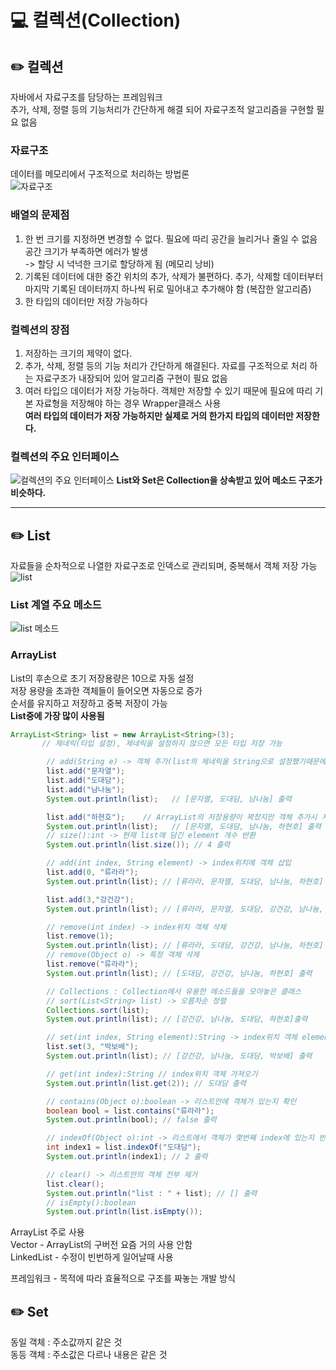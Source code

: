 # 💻 컬렉션(Collection)

## ✏️ 컬렉션

자바에서 자료구조를 담당하는 프레임워크  
추가, 삭제, 정렬 등의 기능처리가 간단하게 해결 되어 자료구조적 알고리즘을 구현할 필요 없음

### 자료구조

데이터를 메모리에서 구조적으로 처리하는 방법론  
 ![자료구조](https://user-images.githubusercontent.com/105089699/183848277-9259a55d-a708-49e7-8429-bb9714f4da4f.png)

### 배열의 문제점

1. 한 번 크기를 지정하면 변경할 수 없다.
   필요에 따리 공간을 늘리거나 줄일 수 없음  
   공간 크기가 부족하면 에러가 발생  
   -> 할당 시 넉넉한 크기로 할당하게 됨 (메모리 낭비)
2. 기록된 데이터에 대한 중간 위치의 추가, 삭제가 불편하다.
   추가, 삭제할 데이터부터 마지막 기록된 데이터까지 하나씩 뒤로 밀어내고 추가해야 함 (복잡한 알고리즘)
3. 한 타입의 데이터만 저장 가능하다

### 컬렉션의 장점

1. 저장하는 크기의 제약이 없다.
2. 추가, 삭제, 정렬 등의 기능 처리가 간단하게 해결된다.
   자료를 구조적으로 처리 하는 자료구조가 내장되어 있어 알고리즘 구현이 필요 없음
3. 여러 타입으 데이터가 저장 가능하다.
   객체만 저장할 수 있기 때문에 필요에 따리 기본 자료형을 저장해야 하는 경우 Wrapper클래스 사용  
   **여러 타입의 데이터가 저장 가능하지만 실제로 거의 한가지 타입의 데이터만 저장한다.**

### 컬렉션의 주요 인터페이스

![컬렉션의 주요 인터페이스](https://user-images.githubusercontent.com/105089699/183849920-cbfc9cca-ddab-4941-9838-5a8765788f19.png)
**List와 Set은 Collection을 상속받고 있어 메소드 구조가 비슷하다.**

---

## ✏️ List

자료들을 순차적으로 나열한 자료구조로 인덱스로 관리되며, 중복해서 객체 저장 가능
![list](https://user-images.githubusercontent.com/105089699/183850743-3059cf42-f92d-41d1-9c86-a4763675bc83.png)

### List 계열 주요 메소드

![list 메소드](https://user-images.githubusercontent.com/105089699/183851232-636e271d-4625-48eb-903a-1977d425413b.png)

### ArrayList

List의 후손으로 초기 저장용량은 10으로 자동 설정  
저장 용량을 초과한 객체들이 들어오면 자동으로 증가  
순서를 유지하고 저장하고 중복 저장이 가능  
**List중에 가장 많이 사용됨**

```JAVA
ArrayList<String> list = new ArrayList<String>(3);
	   // 제네릭(타입 설정), 제네릭을 설정하지 않으면 모든 타입 저장 가능

		// add(String e) -> 객체 추가(list의 제네릭을 String으로 설정했기때문에 add의 파라미터도 String)
		list.add("문자열");
		list.add("도대담");
		list.add("남나눔");
		System.out.println(list);	// [문자열, 도대담, 남나눔] 출력

		list.add("하현호");	// ArrayList의 저장용량이 꽉찼지만 객체 추가시 저장용량도 늘어남
		System.out.println(list);	// [문자열, 도대담, 남나눔, 하현호] 출력
		// size():int -> 현재 list에 담긴 element 개수 반환
		System.out.println(list.size()); //	4 출력

		// add(int index, String element) -> index위치에 객체 삽입
		list.add(0, "류라라");
		System.out.println(list); // [류라라, 문자열, 도대담, 남나눔, 하현호] 출력

		list.add(3,"강건강");
		System.out.println(list); // [류라라, 문자열, 도대담, 강건강, 남나눔, 하현호] 출력

		// remove(int index) -> index위치 객체 삭제
		list.remove(1);
		System.out.println(list); // [류라라, 도대담, 강건강, 남나눔, 하현호] 출력
		// remove(Object o) -> 특정 객체 삭제
		list.remove("류라라");
		System.out.println(list); // [도대담, 강건강, 남나눔, 하현호] 출력

		// Collections : Collection에서 유용한 메소드들을 모아놓은 클래스
		// sort(List<String> list) -> 오름차순 정렬
		Collections.sort(list);
		System.out.println(list); // [강건강, 남나눔, 도대담, 하현호]출력

		// set(int index, String element):String -> index위치 객체 element로 변경
		list.set(3, "박보배");
		System.out.println(list); // [강건강, 남나눔, 도대담, 박보배] 출력

		// get(int index):String // index위치 객체 가져오기
		System.out.println(list.get(2)); //	도대담 출력

		// contains(Object o):boolean -> 리스트안에 객체가 있는지 확인
		boolean bool = list.contains("류라라");
		System.out.println(bool); // false 출력

		// indexOf(Object o):int -> 리스트에서 객체가 몇번째 index에 있는지 반환
		int index1 = list.indexOf("도대담");
		System.out.println(index1); // 2 출력

		// clear() -> 리스트안의 객체 전부 제거
		list.clear();
		System.out.println("list : " + list); // [] 출력
		// isEmpty():boolean
		System.out.println(list.isEmpty());
```

ArrayList 주로 사용  
Vector - ArrayList의 구버전 요즘 거의 사용 안함  
LinkedList - 수정이 빈번하게 일어날때 사용

프레임워크 - 목적에 따라 효율적으로 구조를 짜놓는 개발 방식

## ✏️ Set

동일 객체 : 주소값까지 같은 것  
동등 객체 : 주소값은 다르나 내용은 같은 것

